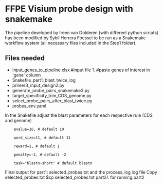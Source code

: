 # FFPE Visium probe design with snakemake
The pipeline developed by Ireen van Dolderen (with different python scripts) has been modified by Sybil Herrera Foessel to be 
run as a Snakemake workflow system (all necessary files included in the Step1 folder).   

## Files needed

- Input_genes_to_pipeline.xlsx #input file 1. #paste genes of interest in 'gene' column
- Snakefile_part1_blast_twice_log 
- primer3_input_design2.py
- generate_probe_pairs_snakemake3.py
- target_specificity_trim_CDS_genome.py
- select_probe_pairs_after_blast_twice.py
- probes_env.yaml


In the Snakefile adjust the blast parameters for each respective rule (CDS and genome)

        evalue=10, # default 10
        
        word_size=11, # default 11
        
        reward=1, # default 1
        
        penalty=-2, # default -2
        
        task="blastn-short" # default blastn

Final output for part1: selected_probes.txt and the process_log.log file 
Copy selected_probes.txt $cp selected_probes.txt part2/. for running part2
